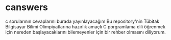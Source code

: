 # canswers
c sorularının cevaplarını burada yayınlayacağım
Bu repository'nin Tübitak Bilgisayar Bilimi Olimpiyatlarına hazırlık amaçlı C porgramlama dili öğrenmek için nereden başlayacaklarını bilemeyenler için bir rehber olmasını diliyorum.
